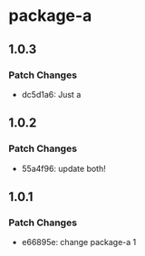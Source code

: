 # package-a

## 1.0.3

### Patch Changes

- dc5d1a6: Just a

## 1.0.2

### Patch Changes

- 55a4f96: update both!

## 1.0.1

### Patch Changes

- e66895e: change package-a 1

